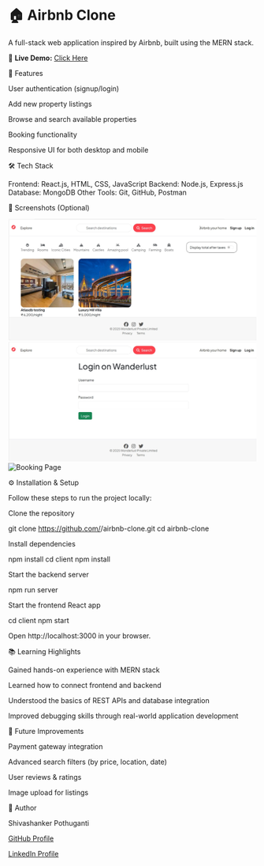 # 🏠 Airbnb Clone  

A full-stack web application inspired by Airbnb, built using the MERN stack.  

🔗 **Live Demo:** [Click Here](https://airbnb-clone-0tl8.onrender.com/listings)

🚀 Features

User authentication (signup/login)

Add new property listings

Browse and search available properties

Booking functionality

Responsive UI for both desktop and mobile

🛠 Tech Stack

Frontend: React.js, HTML, CSS, JavaScript
Backend: Node.js, Express.js
Database: MongoDB
Other Tools: Git, GitHub, Postman

📸 Screenshots (Optional)

![Homepage](./screenshots/homepage.jpg)
![Login Page](./screenshots/login.jpg)
![Booking Page](./screenshots/create.jpg)

⚙️ Installation & Setup

Follow these steps to run the project locally:

Clone the repository

git clone https://github.com/<your-username>/airbnb-clone.git
cd airbnb-clone


Install dependencies

npm install
cd client
npm install


Start the backend server

npm run server


Start the frontend React app

cd client
npm start


Open http://localhost:3000 in your browser.

📚 Learning Highlights

Gained hands-on experience with MERN stack

Learned how to connect frontend and backend

Understood the basics of REST APIs and database integration

Improved debugging skills through real-world application development

🔮 Future Improvements

Payment gateway integration

Advanced search filters (by price, location, date)

User reviews & ratings

Image upload for listings

👤 Author

Shivashanker Pothuganti

[GitHub Profile](https://github.com/shivashanker123)

[LinkedIn Profile](https://www.linkedin.com/in/shivashanker-pothuganti/)
